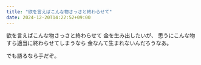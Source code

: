 ```yaml
---
title: "欲を言えばこんな物さっさと終わらせて"
date: 2024-12-20T14:22:52+09:00
---
```

欲を言えばこんな物さっさと終わらせて
金を生み出したいが、
思うにこんな物すら適当に終わらせてしまうなら
金なんて生まれないんだろうなあ。



でも語るなら手だぞ。
